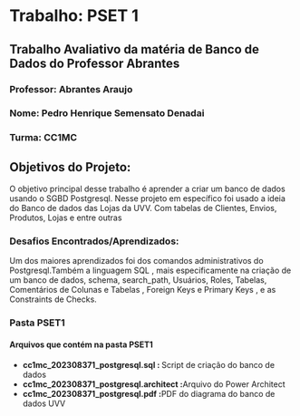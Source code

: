 <h1>Trabalho: PSET 1 </h1>
<h2>Trabalho Avaliativo da matéria de Banco de Dados do Professor Abrantes</h2>
<h3>Professor: Abrantes Araujo</h3>
<h3>Nome: Pedro Henrique Semensato Denadai</h3>
<h3>Turma: CC1MC</h3>

<h2>Objetivos do Projeto:</h2>
<p>O objetivo principal desse trabalho é aprender a criar um banco de dados usando o SGBD Postgresql. Nesse projeto em específico foi usado a ideia do Banco de dados das Lojas da UVV. Com tabelas de Clientes, Envios, Produtos, Lojas e entre outras</p>
<h3>Desafios Encontrados/Aprendizados:</h3>
<p>Um dos maiores aprendizados foi dos comandos administrativos do Postgresql.Também a linguagem SQL , mais especificamente na criação de um banco de dados, schema, search_path, Usuários, Roles, Tabelas, Comentários de Colunas e Tabelas , Foreign Keys e Primary Keys , e as Constraints de Checks.</p>


<h3>Pasta PSET1 </h3>
<h4>Arquivos que contém na pasta PSET1</h4>
<ul>
  <li><b>cc1mc_202308371_postgresql.sql : </b>Script de criação do banco de dados</li>
  <li><b>cc1mc_202308371_postgresql.architect :</b>Arquivo do Power Architect</li>
  <li><b>cc1mc_202308371_postgresql.pdf :</b>PDF do diagrama do banco de dados UVV</li>
</ul>
